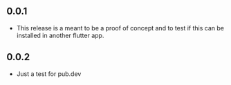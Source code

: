 ## 0.0.1

* This release is a meant to be a proof of concept and to test if this can be
  installed in another flutter app.

## 0.0.2

* Just a test for pub.dev